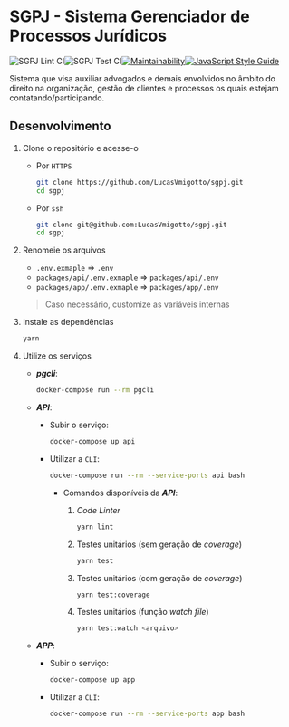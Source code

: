 # SGPJ - Sistema Gerenciador de Processos Jurídicos

![SGPJ Lint CI](https://github.com/LucasVmigotto/sgpj/workflows/SGPJ%20Lint%20CI/badge.svg?branch=ci%2Fgithub-workflows)![SGPJ Test CI](https://github.com/LucasVmigotto/sgpj/workflows/SGPJ%20Test%20CI/badge.svg?branch=dev)[![Maintainability](https://api.codeclimate.com/v1/badges/e142e4e9b68e9122302f/maintainability)](https://codeclimate.com/github/LucasVmigotto/sgpj/maintainability)[![JavaScript Style Guide](https://img.shields.io/badge/code_style-standard-brightgreen.svg)](https://standardjs.com)

Sistema que visa auxiliar advogados e demais envolvidos no âmbito do direito na organização, gestão de clientes e processos os quais estejam contatando/participando.

## Desenvolvimento

1. Clone o repositório e acesse-o
    * Por `HTTPS`

        ```bash
        git clone https://github.com/LucasVmigotto/sgpj.git
        cd sgpj
        ```

    * Por `ssh`

        ```bash
        git clone git@github.com:LucasVmigotto/sgpj.git
        cd sgpj
        ```

2. Renomeie os arquivos
    * `.env.exmaple` => `.env`
    * `packages/api/.env.exmaple` => `packages/api/.env`
    * `packages/app/.env.exmaple` => `packages/app/.env`
    > Caso necessário, customize as variáveis internas

3. Instale as dependências

    ```bash
    yarn
    ```

4. Utilize os serviços

    * **_pgcli_**:

        ```bash
        docker-compose run --rm pgcli
        ```

    * **_API_**:
        * Subir o serviço:

            ```bash
            docker-compose up api
            ```

        * Utilizar a `CLI`:

            ```bash
            docker-compose run --rm --service-ports api bash
            ```

            * Comandos disponíveis da **_API_**:
                1. _Code Linter_

                    ```bash
                    yarn lint
                    ```

                2. Testes unitários (sem geração de _coverage_)

                    ```bash
                    yarn test
                    ```

                3. Testes unitários (com geração de _coverage_)

                    ```bash
                    yarn test:coverage
                    ```

                4. Testes unitários (função _watch file_)

                    ```bash
                    yarn test:watch <arquivo>
                    ```

    * **_APP_**:
        * Subir o serviço:

            ```bash
            docker-compose up app
            ```

        * Utilizar a `CLI`:

            ```bash
            docker-compose run --rm --service-ports app bash
            ```
